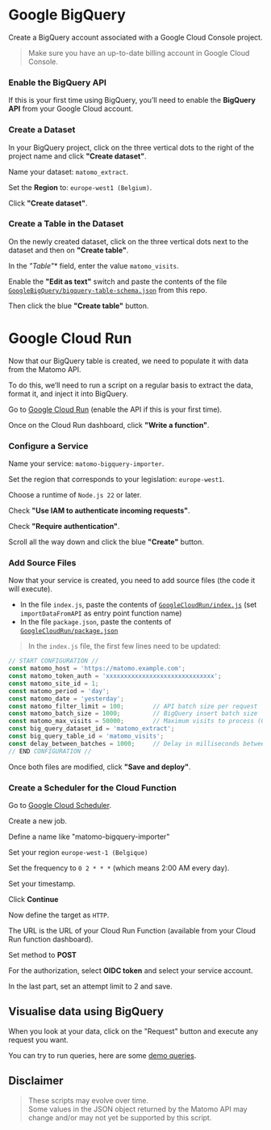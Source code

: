 # Google BigQuery

Create a BigQuery account associated with a Google Cloud Console project.

> Make sure you have an up-to-date billing account in Google Cloud Console.

### Enable the BigQuery API

If this is your first time using BigQuery, you’ll need to enable the **BigQuery API** from your Google Cloud account.

### Create a Dataset

In your BigQuery project, click on the three vertical dots to the right of the project name and click **"Create dataset"**.

Name your dataset: `matomo_extract`.

Set the **Region** to: `europe-west1 (Belgium)`.

Click **"Create dataset"**.

### Create a Table in the Dataset

On the newly created dataset, click on the three vertical dots next to the dataset and then on **"Create table"**.

In the **"Table*"** field, enter the value `matomo_visits`.

Enable the **"Edit as text"** switch and paste the contents of the file [`GoogleBigQuery/bigquery-table-schema.json`](./GoogleBigQuery/bigquery-table-schema.json) from this repo.

Then click the blue **"Create table"** button.

# Google Cloud Run

Now that our BigQuery table is created, we need to populate it with data from the Matomo API.

To do this, we’ll need to run a script on a regular basis to extract the data, format it, and inject it into BigQuery.

Go to [Google Cloud Run](https://console.cloud.google.com/run/) (enable the API if this is your first time).

Once on the Cloud Run dashboard, click **"Write a function"**.

### Configure a Service

Name your service: `matomo-bigquery-importer`.

Set the region that corresponds to your legislation: `europe-west1`.

Choose a runtime of `Node.js 22` or later.

Check **"Use IAM to authenticate incoming requests"**.

Check **"Require authentication"**.

Scroll all the way down and click the blue **"Create"** button.

### Add Source Files

Now that your service is created, you need to add source files (the code it will execute).

- In the file `index.js`, paste the contents of [`GoogleCloudRun/index.js`](./GoogleCloudRun/index.js) (set `importDataFromAPI` as entry point function name)
- In the file `package.json`, paste the contents of [`GoogleCloudRun/package.json`](./GoogleCloudRun/package.json)

> In the `index.js` file, the first few lines need to be updated:

```javascript
// START CONFIGURATION //
const matomo_host = 'https://matomo.example.com';
const matomo_token_auth = 'xxxxxxxxxxxxxxxxxxxxxxxxxxxxxx';
const matomo_site_id = 1;
const matomo_period = 'day';
const matomo_date = 'yesterday'; 
const matomo_filter_limit = 100;        // API batch size per request
const matomo_batch_size = 1000;         // BigQuery insert batch size
const matomo_max_visits = 50000;        // Maximum visits to process (0 = no limit)
const big_query_dataset_id = 'matomo_extract';
const big_query_table_id = 'matomo_visits';
const delay_between_batches = 1000;     // Delay in milliseconds between API calls
// END CONFIGURATION //
```
Once both files are modified, click **"Save and deploy"**.

### Create a Scheduler for the Cloud Function

Go to [Google Cloud Scheduler](https://console.cloud.google.com/cloudscheduler).

Create a new job.

Define a name like "matomo-bigquery-importer"

Set your region `europe-west-1 (Belgique)`

Set the frequency to `0 2 * * *` (which means 2:00 AM every day).

Set your timestamp.

Click **Continue**

Now define the target as `HTTP`.

The URL is the URL of your Cloud Run Function (available from your Cloud Run function dashboard).

Set method to **POST**

For the authorization, select **OIDC token** and select your service account.

In the last part, set an attempt limit to 2 and save.

## Visualise data using BigQuery

When you look at your data, click on the "Request" button and execute any request you want.

You can try to run queries, here are some [demo queries](./GoogleBigQuery/demo-queries.md).


## Disclaimer

> These scripts may evolve over time.  
> Some values in the JSON object returned by the Matomo API may change and/or may not yet be supported by this script.
